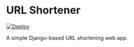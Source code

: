 # URL Shortener

[![Deploy](https://www.herokucdn.com/deploy/button.png)](https://heroku.com/deploy)

A simple Django-based URL shortening web app.